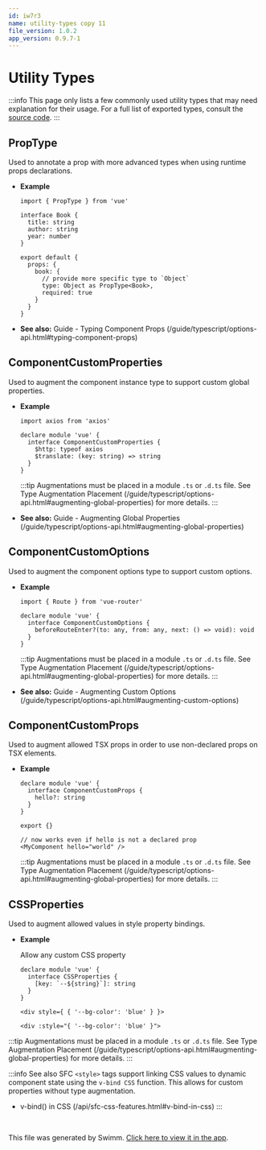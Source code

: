 ```yaml
---
id: iw7r3
name: utility-types copy 11
file_version: 1.0.2
app_version: 0.9.7-1
---
```


# Utility Types

:::info This page only lists a few commonly used utility types that may need explanation for their usage. For a full list of exported types, consult the [source code](https://github.com/vuejs/core/blob/main/packages/runtime-core/src/index.ts#L131). :::

## PropType<T>

Used to annotate a prop with more advanced types when using runtime props declarations.

*   **Example**
    
    ```
    import { PropType } from 'vue'
    
    interface Book {
      title: string
      author: string
      year: number
    }
    
    export default {
      props: {
        book: {
          // provide more specific type to `Object`
          type: Object as PropType<Book>,
          required: true
        }
      }
    }
    ```
    
*   **See also:** Guide - Typing Component Props (/guide/typescript/options-api.html#typing-component-props)
    

## ComponentCustomProperties

Used to augment the component instance type to support custom global properties.

*   **Example**
    
    ```
    import axios from 'axios'
    
    declare module 'vue' {
      interface ComponentCustomProperties {
        $http: typeof axios
        $translate: (key: string) => string
      }
    }
    ```
    
    :::tip Augmentations must be placed in a module `.ts` or `.d.ts` file. See Type Augmentation Placement (/guide/typescript/options-api.html#augmenting-global-properties) for more details. :::
    
*   **See also:** Guide - Augmenting Global Properties (/guide/typescript/options-api.html#augmenting-global-properties)
    

## ComponentCustomOptions

Used to augment the component options type to support custom options.

*   **Example**
    
    ```
    import { Route } from 'vue-router'
    
    declare module 'vue' {
      interface ComponentCustomOptions {
        beforeRouteEnter?(to: any, from: any, next: () => void): void
      }
    }
    ```
    
    :::tip Augmentations must be placed in a module `.ts` or `.d.ts` file. See Type Augmentation Placement (/guide/typescript/options-api.html#augmenting-global-properties) for more details. :::
    
*   **See also:** Guide - Augmenting Custom Options (/guide/typescript/options-api.html#augmenting-custom-options)
    

## ComponentCustomProps

Used to augment allowed TSX props in order to use non-declared props on TSX elements.

*   **Example**
    
    ```
    declare module 'vue' {
      interface ComponentCustomProps {
        hello?: string
      }
    }
    
    export {}
    ```
    
    ```
    // now works even if hello is not a declared prop
    <MyComponent hello="world" />
    ```
    
    :::tip Augmentations must be placed in a module `.ts` or `.d.ts` file. See Type Augmentation Placement (/guide/typescript/options-api.html#augmenting-global-properties) for more details. :::
    

## CSSProperties

Used to augment allowed values in style property bindings.

*   **Example**
    
    Allow any custom CSS property
    
    ```
    declare module 'vue' {
      interface CSSProperties {
        [key: `--${string}`]: string
      }
    }
    ```
    
    ```
    <div style={ { '--bg-color': 'blue' } }>
    ```
    
    ```
    <div :style="{ '--bg-color': 'blue' }">
    ```
    

:::tip Augmentations must be placed in a module `.ts` or `.d.ts` file. See Type Augmentation Placement (/guide/typescript/options-api.html#augmenting-global-properties) for more details. :::

:::info See also SFC `<style>` tags support linking CSS values to dynamic component state using the `v-bind CSS` function. This allows for custom properties without type augmentation.

*   v-bind() in CSS (/api/sfc-css-features.html#v-bind-in-css) :::

<br/>

This file was generated by Swimm. [Click here to view it in the app](http://localhost:5001/repos/Z2l0aHViJTNBJTNBVGVzdFJlcG8xJTNBJTNBU2hhdWxBbXJhblM=/docs/iw7r3).